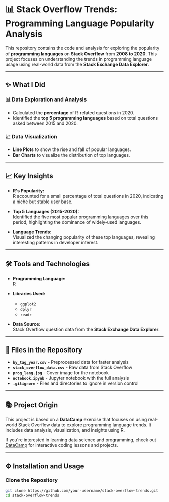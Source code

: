 # 📊 Stack Overflow Trends: Programming Language Popularity Analysis  

This repository contains the code and analysis for exploring the popularity of **programming languages** on **Stack Overflow** from **2008 to 2020**. This project focuses on understanding the trends in programming language usage using real-world data from the **Stack Exchange Data Explorer**.

---

## ✨ **What I Did**  

### 📊 **Data Exploration and Analysis**  
- Calculated the **percentage** of R-related questions in 2020.  
- Identified the **top 5 programming languages** based on total questions asked between 2015 and 2020.  

### 📈 **Data Visualization**  
- **Line Plots** to show the rise and fall of popular languages.  
- **Bar Charts** to visualize the distribution of top languages.  

---

## 📈 **Key Insights**  
- **R's Popularity:**  
  R accounted for a small percentage of total questions in 2020, indicating a niche but stable user base.  

- **Top 5 Languages (2015-2020):**  
  Identified the five most popular programming languages over this period, highlighting the dominance of widely-used languages.  

- **Language Trends:**  
  Visualized the changing popularity of these top languages, revealing interesting patterns in developer interest.  

---

## 🛠️ **Tools and Technologies**  
- **Programming Language:**  
  R  

- **Libraries Used:**  
  - `ggplot2`  
  - `dplyr`  
  - `readr`  

- **Data Source:**  
  Stack Overflow question data from the **Stack Exchange Data Explorer**.  

---

## 📄 **Files in the Repository**  
- **`by_tag_year.csv`** - Preprocessed data for faster analysis  
- **`stack_overflow_data.csv`** - Raw data from Stack Overflow  
- **`prog_lang.jpg`** - Cover image for the notebook  
- **`notebook.ipynb`** - Jupyter notebook with the full analysis  
- **`.gitignore`** - Files and directories to ignore in version control  

---

## 📚 **Project Origin**  
This project is based on a **DataCamp** exercise that focuses on using real-world Stack Overflow data to explore programming language trends. It includes data analysis, visualization, and insights using R.  

If you're interested in learning data science and programming, check out [DataCamp]([https://www.datacamp.com/](https://app.datacamp.com/learn/projects/2557)) for interactive coding lessons and projects.  

---

## ⚙️ **Installation and Usage**  

### **Clone the Repository**  
```bash
git clone https://github.com/your-username/stack-overflow-trends.git
cd stack-overflow-trends
